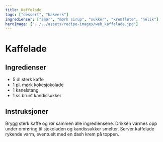 ```yaml
---
title: Kaffelade
tags: ["dessert", "bakverk"]
ingredienser: ["smør", "mørk sirup", "sukker", "kremfløte", "nelik"]
heroImage: ["../../assets/recipe-images/web_kaffelade.jpg"]
---
```


# Kaffelade

## Ingredienser

- 5 dl sterk kaffe
- 1 pl. mørk kokesjokolade
- 1 kanelstang
- 1 ss brunt kandissukker

## Instruksjoner

Brygg sterk kaffe og rør sammen alle ingrediensene. Drikken varmes opp under omrøring til sjokoladen og kandissukker smelter. Server kaffelade rykende varm, eventuelt med en dash krem på toppen.
